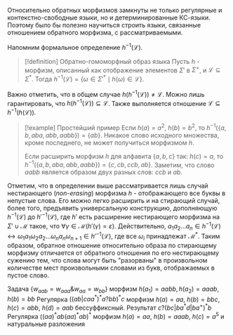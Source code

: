 Относительно обратных морфизмов замкнуты не только регулярные и контекстно-свободные языки, но и детерминированные КС-языки. Поэтому было бы полезно научиться строить языки, связанные отношением обратного морфизма, с рассматриваемыми.

Напомним формальное определение $h^{-1}(\mathcal{L})$.

> [!definition] Обратно-гомоморфный образ языка
> Пусть $h$ - морфизм, описанный как отображение элементов $\Sigma'$ в $\Sigma^+$, и $\mathcal{L}\subseteq \Sigma^*$. Тогда $h^{-1}(\mathcal{L})=\bigl\{\omega\in\Sigma'^*\mid h(\omega)\in\mathcal{L}\bigr\}$.

Важно отметить, что в общем случае $h(h^{-1}(\mathcal{L}))\neq \mathcal{L}$. Можно лишь гарантировать, что $h(h^{-1}(\mathcal{L}))\subseteq \mathcal{L}$. Также выполняется отношение  $\mathcal{L}\subseteq h^{-1}(h(\mathcal{L}))$.

> [!example] Простейший пример
> Если $h(a)=a^2$, $h(b)=b^2$, то $h^{-1}(\{a,b,aba,abb,aabb\})=\{ab\}$. Никакое слово исходного множества, кроме последнего, не может получиться морфизмом $h$.
> 
> Если расширить морфизм $h$ для алфавита $\{a,b,c\}$ так: $h(c)=a$, то $h^{-1}(\{a,b,aba,abb,aabb\})=\{c,cb,ccb,ab\}$. Заметим, что слово $aabb$ является образом двух разных слов: $ccb$ и $ab$. 
> 

Отметим, что в определении выше рассматривается лишь случай нестирающего (*non-erasing*) морфизма $h$ - отображающего все буквы в непустые слова. Его можно легко расширить и на стирающий случай, более того, предъявить универсальную конструкцию, дополняющую $h^{-1}(\mathcal{L})$ до $h'^{-1}(\mathcal{L})$, где $h'$ есть расширение нестирающего морфизма на $\Sigma'\cup\mathcal{M}$ такое, что $\forall \gamma\in\mathcal{M}(h'(\gamma)=\varepsilon)$.
Действительно, $a_1 a_2 \dots a_n\in h^{-1}(\mathcal{L})\leftrightarrow \omega_1 a_1 \omega_2 a_2 \dots \omega_n a_n \omega_{n+1}\in h'^{-1}(\mathcal{L})$, где все $\omega_i$ принадлежат $\mathcal{M}^*$. Таким образом, обратное отношение относительно образа по стирающему морфизму отличается от обратного отношения по его нестирающему сужению тем, что слова могут быть "разорваны" в произвольном количестве мест произвольными словами из букв, отображаемых в пустое слово.


Задача $\{w_{aab}=w_{aaa} \& w_{aa}=w_{bb}\}$ морфизм $h(a_1) = aabb, h(a_2) = aaab, h(b)=bb$
Регулярка $((ab|caa^*)^*a?bb)^*c$ морфизм $h(a)=aa$, $h(b)=bbc$, $h(c)=abb$, $h(d)=aab$ бессуффиксный. Результат $c?(bc|ba^*d|ba^+)^*b$
Регулярка $((aa)^*ab(aa)^*ab)^*$ морфизм $h(a)=aa$, $h(b)=aaab$, $h(c)=a^5$ и натуральные разложения